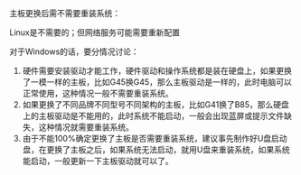主板更换后需不需要重装系统：

Linux是不需要的；但网络服务可能需要重新配置

对于Windows的话，要分情况讨论：

1. 硬件需要安装驱动才能工作，硬件驱动和操作系统都是装在硬盘上，如果更换了一模一样的主板，比如G45换G45，那么主板驱动是一样的，此时电脑可以正常使用，这种情况一般不需要重装系统。
2. 如果更换了不同品牌不同型号不同架构的主板，比如G41换了B85，那么硬盘上的主板驱动是不能用的，此时系统不能启动，一般会出现蓝屏或提示文件缺失，这种情况就需要重装系统。
3. 由于不能100%确定更换了主板是否需要重装系统，建议事先制作好U盘启动盘，在更换了主板之后，如果系统无法启动，就用U盘来重装系统，如果系统能启动，一般更新一下主板驱动就可以了。

